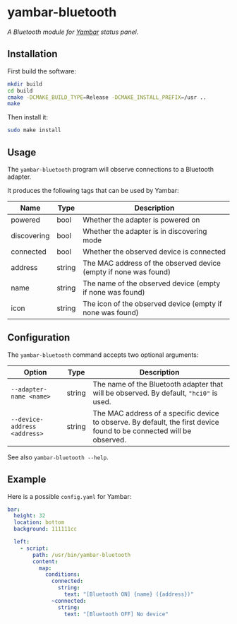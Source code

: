 # yambar-bluetooth

*A Bluetooth module for [Yambar](https://codeberg.org/dnkl/yambar) status panel.*


## Installation

First build the software:

```bash
mkdir build
cd build
cmake -DCMAKE_BUILD_TYPE=Release -DCMAKE_INSTALL_PREFIX=/usr ..
make
```

Then install it:

```bash
sudo make install
```

## Usage

The `yambar-bluetooth` program will observe connections to a Bluetooth adapter. 

It produces the following tags that can be used by Yambar:

| Name        | Type   | Description                                                      |
| ----------- | ------ | ---------------------------------------------------------------- |
| powered     | bool   | Whether the adapter is powered on                                |
| discovering | bool   | Whether the adapter is in discovering mode                       |
| connected   | bool   | Whether the observed device is connected                         |
| address     | string | The MAC address of the observed device (empty if none was found) |
| name        | string | The name of the observed device (empty if none was found)        |
| icon        | string | The icon of the observed device (empty if none was found)        |


## Configuration

The `yambar-bluetooth` command accepts two optional arguments:

| Option                       | Type   | Description                                                                                                           |
| ---------------------------- | ------ | --------------------------------------------------------------------------------------------------------------------- |
| `--adapter-name <name>`      | string | The name of the Bluetooth adapter that will be observed. By default, `"hci0"` is used.                                |
| `--device-address <address>` | string | The MAC address of a specific device to observe. By default, the first device found to be connected will be observed. |


See also `yambar-bluetooth --help`.

## Example

Here is a possible `config.yaml` for Yambar:

```yaml
bar:
  height: 32
  location: bottom
  background: 111111cc

  left:
    - script:
        path: /usr/bin/yambar-bluetooth
        content:
          map:
            conditions:
              connected:
                string:
                  text: "[Bluetooth ON] {name} ({address})"
              ~connected:
                string:
                  text: "[Bluetooth OFF] No device"
```
